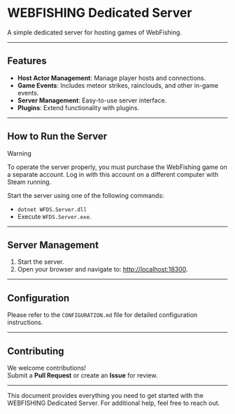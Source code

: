 ﻿# WEBFISHING Dedicated Server

A simple dedicated server for hosting games of WebFishing.

---

## Features
- **Host Actor Management**: Manage player hosts and connections.
- **Game Events**: Includes meteor strikes, rainclouds, and other in-game events.
- **Server Management**: Easy-to-use server interface.
- **Plugins**: Extend functionality with plugins.

---

## How to Run the Server

> [!WARNING]  
> To operate the server properly, you must purchase the WebFishing game on a separate account. Log in with this account on a different computer with Steam running.

Start the server using one of the following commands:
- `dotnet WFDS.Server.dll`
- Execute `WFDS.Server.exe`.

---

## Server Management
1. Start the server.
2. Open your browser and navigate to: [http://localhost:18300](http://localhost:18300).

---

## Configuration

Please refer to the `CONFIGURATION.md` file for detailed configuration instructions.

---

## Contributing
We welcome contributions!  
Submit a **Pull Request** or create an **Issue** for review.

---

This document provides everything you need to get started with the WEBFISHING Dedicated Server. For additional help, feel free to reach out.
